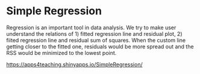 # Simple Regression

Regression is an important tool in data analysis. We try to make user
understand the relations of 1) fitted regression line and residual plot,
2) fiited regression line and residual sum of squares. When the custom
line getting closer to the fitted one, residuals would be more spread out
and the RSS would be minimized to the lowest point.

https://apps4teaching.shinyapps.io/SimpleRegression/
